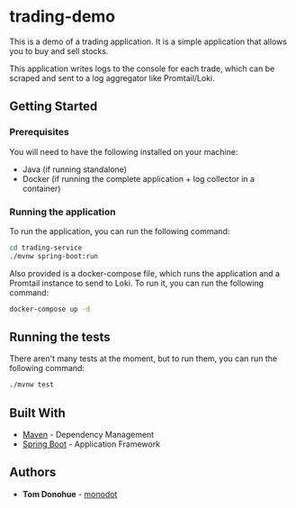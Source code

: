 # trading-demo

This is a demo of a trading application. It is a simple application that allows you to buy and sell stocks.

This application writes logs to the console for each trade, which can be scraped and sent to a log aggregator like Promtail/Loki.

## Getting Started

### Prerequisites

You will need to have the following installed on your machine:

- Java (if running standalone)
- Docker (if running the complete application + log collector in a container)

### Running the application

To run the application, you can run the following command:

```bash
cd trading-service
./mvnw spring-boot:run
```

Also provided is a docker-compose file, which runs the application and a Promtail instance to send to Loki. To run it, you can run the following command:

```bash
docker-compose up -d
```

## Running the tests

There aren't many tests at the moment, but to run them, you can run the following command:

```bash
./mvnw test
```

## Built With

- [Maven](https://maven.apache.org) - Dependency Management
- [Spring Boot](https://spring.io/projects/spring-boot) - Application Framework

## Authors

- **Tom Donohue** - [monodot](https://github.com/monodot)

